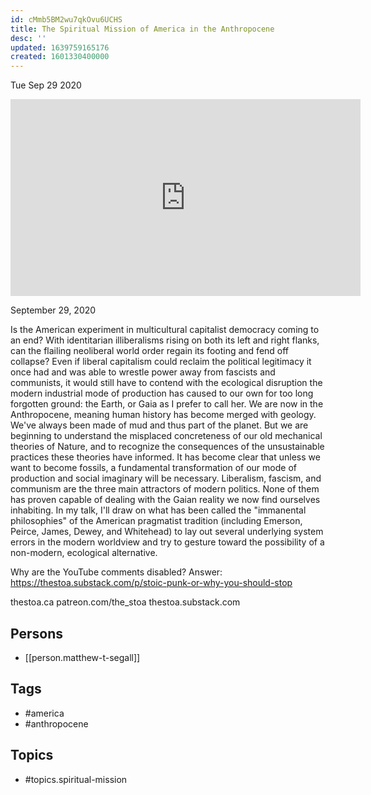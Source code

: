 ```yaml
---
id: cMmb5BM2wu7qkOvu6UCHS
title: The Spiritual Mission of America in the Anthropocene
desc: ''
updated: 1639759165176
created: 1601330400000
---
```





Tue Sep 29 2020

<iframe width="560" height="315" src="https://www.youtube.com/embed/K-6LZmFeN9Y" title="The Spiritual Mission of America in the Anthropocene w/ Matthew T. Segall" frameborder="0" allow="accelerometer; autoplay; clipboard-write; encrypted-media; gyroscope; picture-in-picture" allowfullscreen ></iframe>

September 29, 2020

Is the American experiment in multicultural capitalist democracy coming to an end? With identitarian illiberalisms rising on both its left and right flanks, can the flailing neoliberal world order regain its footing and fend off collapse? Even if liberal capitalism could reclaim the political legitimacy it once had and was able to wrestle power away from fascists and communists, it would still have to contend with the ecological disruption the modern industrial mode of production has caused to our own for too long forgotten ground: the Earth, or Gaia as I prefer to call her. We are now in the Anthropocene, meaning human history has become merged with geology. We've always been made of mud and thus part of the planet. But we are beginning to understand the misplaced concreteness of our old mechanical theories of Nature, and to recognize the consequences of the unsustainable practices these theories have informed. It has become clear that unless we want to become fossils, a fundamental transformation of our mode of production and social imaginary will be necessary. Liberalism, fascism, and communism are the three main attractors of modern politics. None of them has proven capable of dealing with the Gaian reality we now find ourselves inhabiting. In my talk, I'll draw on what has been called the "immanental philosophies" of the American pragmatist tradition (including Emerson, Peirce, James, Dewey, and Whitehead) to lay out several underlying system errors in the modern worldview and try to gesture toward the possibility of a non-modern, ecological alternative.

Why are the YouTube comments disabled? Answer: https://thestoa.substack.com/p/stoic-punk-or-why-you-should-stop

thestoa.ca
patreon.com/the_stoa
thestoa.substack.com

## Persons

- [[person.matthew-t-segall]]

## Tags

- #america
- #anthropocene

## Topics

- #topics.spiritual-mission

